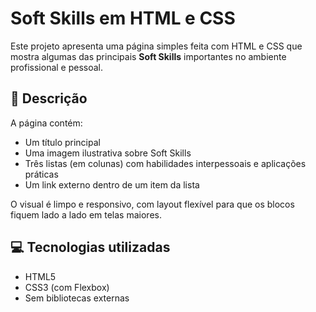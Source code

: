 # Soft Skills em HTML e CSS

Este projeto apresenta uma página simples feita com HTML e CSS que mostra algumas das principais **Soft Skills** importantes no ambiente profissional e pessoal.

## 📄 Descrição

A página contém:

- Um título principal
- Uma imagem ilustrativa sobre Soft Skills
- Três listas (em colunas) com habilidades interpessoais e aplicações práticas
- Um link externo dentro de um item da lista

O visual é limpo e responsivo, com layout flexível para que os blocos fiquem lado a lado em telas maiores.

## 💻 Tecnologias utilizadas

- HTML5
- CSS3 (com Flexbox)
- Sem bibliotecas externas
